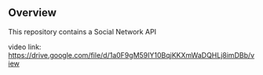 ## Overview

This repository contains a Social Network API

video link: https://drive.google.com/file/d/1a0F9gM59IY10BqjKKXmWaDQHLj8imDBb/view 